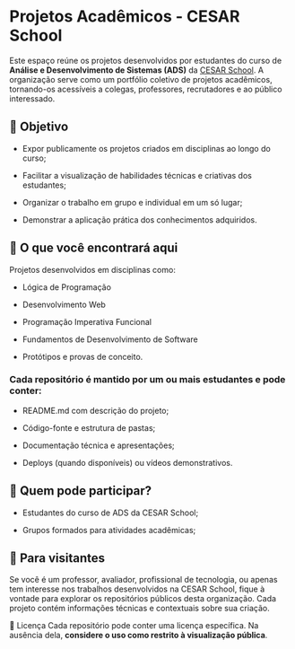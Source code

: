 # Projetos Acadêmicos - CESAR School

Este espaço reúne os projetos desenvolvidos por estudantes do curso de **Análise e Desenvolvimento de Sistemas (ADS)** da [CESAR School](https://www.cesar.school). A organização serve como um portfólio coletivo de projetos acadêmicos, tornando-os acessíveis a colegas, professores, recrutadores e ao público interessado.

## 🌟 Objetivo
- Expor publicamente os projetos criados em disciplinas ao longo do curso;

- Facilitar a visualização de habilidades técnicas e criativas dos estudantes;

- Organizar o trabalho em grupo e individual em um só lugar;

- Demonstrar a aplicação prática dos conhecimentos adquiridos.

## 📁 O que você encontrará aqui
Projetos desenvolvidos em disciplinas como:

- Lógica de Programação

- Desenvolvimento Web

- Programação Imperativa Funcional

- Fundamentos de Desenvolvimento de Software

- Protótipos e provas de conceito.

### Cada repositório é mantido por um ou mais estudantes e pode conter:

- README.md com descrição do projeto;

- Código-fonte e estrutura de pastas;

- Documentação técnica e apresentações;

- Deploys (quando disponíveis) ou vídeos demonstrativos.

## 👥 Quem pode participar?
- Estudantes do curso de ADS da CESAR School;

- Grupos formados para atividades acadêmicas;

## 📌 Para visitantes
Se você é um professor, avaliador, profissional de tecnologia, ou apenas tem interesse nos trabalhos desenvolvidos na CESAR School, fique à vontade para explorar os repositórios públicos desta organização. Cada projeto contém informações técnicas e contextuais sobre sua criação.

📄 Licença
Cada repositório pode conter uma licença específica. Na ausência dela, **considere o uso como restrito à visualização pública**.
